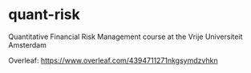 # quant-risk
Quantitative Financial Risk Management course at the Vrije Universiteit Amsterdam

Overleaf: https://www.overleaf.com/4394711271nkgsymdzvhkn
